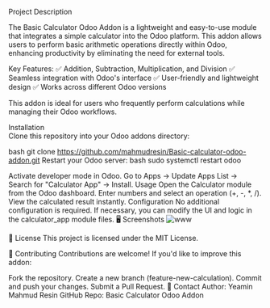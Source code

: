 Project Description

The Basic Calculator Odoo Addon is a lightweight and easy-to-use module that integrates a simple calculator into the Odoo platform. This addon allows users to perform basic arithmetic operations directly within Odoo, enhancing productivity by eliminating the need for external tools.

Key Features:
✅ Addition, Subtraction, Multiplication, and Division
✅ Seamless integration with Odoo's interface
✅ User-friendly and lightweight design
✅ Works across different Odoo versions

This addon is ideal for users who frequently perform calculations while managing their Odoo workflows.

 Installation  
Clone this repository into your Odoo addons directory:  

bash
   git clone https://github.com/mahmudresin/Basic-calculator-odoo-addon.git
Restart your Odoo server:
bash
  sudo systemctl restart odoo

Activate developer mode in Odoo.
Go to Apps → Update Apps List → Search for "Calculator App" → Install.
Usage
  Open the Calculator module from the Odoo dashboard.
  Enter numbers and select an operation (+, -, *, /).
  View the calculated result instantly.
Configuration
No additional configuration is required.
If necessary, you can modify the UI and logic in the calculator_app module files.
🖥️ Screenshots
![www](https://github.com/user-attachments/assets/64e922cc-8f96-4fb2-9335-0d013d8fa9ef)


📜 License
This project is licensed under the MIT License.

🤝 Contributing
Contributions are welcome! If you'd like to improve this addon:

Fork the repository.
Create a new branch (feature-new-calculation).
Commit and push your changes.
Submit a Pull Request.
📧 Contact
Author: Yeamin Mahmud Resin
GitHub Repo: Basic Calculator Odoo Addon
